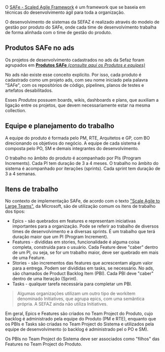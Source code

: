 O [SAFe - Scaled Agile Framework](https://www.scaledagileframework.com/) é um framework que se baseia em técnicas do desenvolvimento ágil para toda a organização. 

O desenvolvimento de sistemas da SEFAZ é realizado através do modelo de gestão por produto do SAFe, onde cada time de desenvolvimento trabalha de forma alinhada com o time de gestão do produto.

## Produtos SAFe no ads
Os projetos de desenvolvimento cadastrados no ads da Sefaz foram agrupados em [**Produtos SAFe** _(consulte aqui os Produtos e equipes)_](
http://srv36235:8081/AdminConsole/sharereport.jsp/RunReport.i4?reportUUID=c8ac6ca1-e7c7-4962-a582-46726ee39790&primaryOrg=1&clientOrg=13147&bookmarkUUID=6bd654ec-b962-4f9b-a7ad-153455a79d4b&arhost=arsapp&port=3000&midtier=sefaznetvirtual.intra.fazenda.sp.gov.br&protocol=https)

No ads não existe esse conceito explícito. Por isso, cada produto é cadastrado como um projeto ads, com seu nome iniciado pela palavra "SAFe", com os repositórios de código, pipelines, planos de testes e artefatos desabilitados.

Esses _Produtos_ possuem boards, wikis, dashboards e plans, que auxiliam a ligação entre os projetos, que devem necessariamente estar na mesma collection.

## Equipe e planejamento do trabalho
A equipe do produto é formada pelo PM, RTE, Arquitetos e GP, com BO direcionando os objetivos do negócio.
A equipe de cada sistema é composta pelo PO, SM e demais integrantes do desenvolvimento.

O trabalho no âmbito do produto é acompanhado por PIs (Program Increments). Cada PI tem duração de 3 a 4 meses. O trabalho no âmbito do sistema é acompanhado por iterações (sprints). Cada sprint tem duração de 3 a 4 semanas.

## Itens de trabalho

No contexto de implementação SAFe, de acordo com o texto ["Scale Agile to Large Teams"](https://docs.microsoft.com/en-us/azure/devops/learn/agile/scale-agile-large-teams?view=azure-devops), da Microsoft, são de utilização comum os itens de trabalho dos tipos:
- Epics - são quebrados em features e representam iniciativas importantes para a organização. Pode se referir ao trabalho de diversos times de desenvolvimento e a diversas sprints. É um trabalho que terá duração maior que um PI (Program Increment).
- Features - divididas em stories, funcionalidade é alguma coisa completa, construída para o usuário. Cada Feature deve "caber" dentro de um PI, ou seja, se for um trabalho maior, deve ser quebrado em mais de uma Feature.
- Stories - são incrementos das features que acrescentam algum valor para a entrega. Podem ser divididas em tasks, se necessário. No ads, são chamados de Product Backlog Item (PBI).  Cada PBI deve "caber" dentro de uma Iteração (Sprint).
- Tasks - qualquer tarefa necessária para completar um PBI.

>Algumas organizações utilizam um outro tipo de workitem denominado Initiatives, que agrupa epics, com uma semântica própria. A SEFAZ ainda não utiliza Initiatives.

Em geral, Epics e Features são criados no Team Project do Produto, cujo backlog é administrado pela equipe do Produto (PM e RTE), enquanto que os PBIs e Tasks são criadas no Team Project do Sistema e utilizados pela equipe de desenvolvimento (o backlog é administrado pel o PO e SM).

Os PBIs no Team Project do Sistema deve ser associados como "filhos" das Features no Team Project do Produto.

